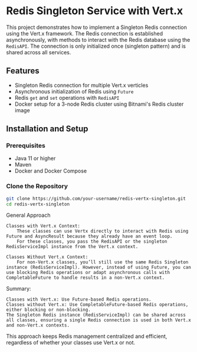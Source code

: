 # Redis Singleton Service with Vert.x

This project demonstrates how to implement a Singleton Redis connection using the Vert.x framework. The Redis connection is established asynchronously, with methods to interact with the Redis database using the `RedisAPI`. The connection is only initialized once (singleton pattern) and is shared across all services.

## Features

- Singleton Redis connection for multiple Vert.x verticles
- Asynchronous initialization of Redis using `Future`
- Redis `get` and `set` operations with `RedisAPI`
- Docker setup for a 3-node Redis cluster using Bitnami's Redis cluster image

## Installation and Setup

### Prerequisites

- Java 11 or higher
- Maven
- Docker and Docker Compose

### Clone the Repository

```bash
git clone https://github.com/your-username/redis-vertx-singleton.git
cd redis-vertx-singleton
```
General Approach

    Classes with Vert.x Context:
        These classes can use Vertx directly to interact with Redis using Future and AsyncResult because they already have an event loop.
        For these classes, you pass the RedisAPI or the singleton RedisServiceImpl instance from the Vert.x context.

    Classes Without Vert.x Context:
        For non-Vert.x classes, you’ll still use the same Redis Singleton instance (RedisServiceImpl). However, instead of using Future, you can use blocking Redis operations or adapt asynchronous calls with CompletableFuture to handle results in a non-Vert.x context.


Summary:

    Classes with Vert.x: Use Future-based Redis operations.
    Classes without Vert.x: Use CompletableFuture-based Redis operations, either blocking or non-blocking.
    The Singleton Redis instance (RedisServiceImpl) can be shared across all classes, ensuring a single Redis connection is used in both Vert.x and non-Vert.x contexts.

This approach keeps Redis management centralized and efficient, regardless of whether your classes use Vert.x or not.
